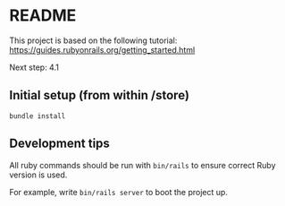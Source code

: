 # README

This project is based on the following tutorial: https://guides.rubyonrails.org/getting_started.html

Next step: 4.1


## Initial setup (from within /store)
`bundle install`


## Development tips

All ruby commands should be run with `bin/rails` to ensure correct Ruby version is used.

For example, write `bin/rails server` to boot the project up.






<!-- This README would normally document whatever steps are necessary to get the
application up and running.

Things you may want to cover:

* Ruby version

* System dependencies

* Configuration

* Database creation

* Database initialization

* How to run the test suite

* Services (job queues, cache servers, search engines, etc.)

* Deployment instructions

* ... -->
